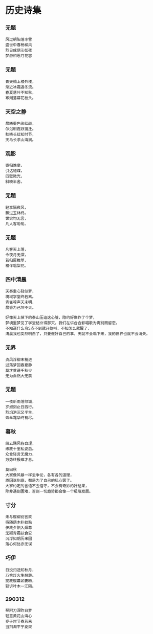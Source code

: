 # 历史诗集

### 无题
```shell
风过朝阳落冰雪
盛世中春杨柳风
烈日成荫沁如夜
梦游相思月花容
```

### 无题
```shell
青天榻上楼外楼，
渐近冰霜遇冬流。
春夏落叶不知秋，
寒潮落幕花枝头。
```
### 天空之静
```shell
晨曦墨色染红颜，
尔浴朝霞跃镜迁。
秋晓长虹知时节，
天马长求山海涧。
```
### 观影
```shell
寄归晚童，
引沾蜡煤，
四壁微光，
斜映半舍。
```

### 无题
```shell
轻享隔夜风，
飘过玉林终。
世实均无言，
凡人客匆匆。
```

### 无题
```shell
凡客天上落，
今夜月无深，
若归屋檐草，
相伴唱梨花。
```

### 四中清晨
```shell
天泰重心轻似梦，
境域学堂终若离。
青雀啼声天未明，
晨香为己坤不灭。

好像天上掉下的泰山压迫这心脏，隐约好像作了个梦，
梦境里梦见了学堂结业得那天，我们在讲台合影唱歌为离别而留恋，
不知道什么鸟5点不到就开始叫，不知怎么就醒了，
清晨我也突然明白了，只要做好自己的事，天就不会塌下来，我的世界也就不会消失。
```

### 无界
```shell
贞风浮柳末稍进
过落梦回春夏静
莫才贫道千秋少
无为自然大无禁
```
### 无题
```shell
一夜新雨落倾城，
岁燃刻止日西行。
烈焰洪沉又半生，
蛛丝霜华终有尽。
```

### 暮秋
```shell
纷云飓风各自理，
缘故十里私姿启。
众食轻言无魔力，
万势终极难才息。

莫曰秋
大家像风暴一样去争论，各有各的道理，
原因说到底，都是为了自己的私心罢了。
大家约定的言语不去恪守，不会有奇妙的好结果，
除非遇到困难，否则一切趋势都会像一个极端发展。
```
### 寸分 
```shell
未与樱柳别言欢
待随荫木扑蚊粘
伊故夕阳入烟幕
无疑青霜扶食安
沉浮如期历来固
落心何处亦无误
```
### 巧伊
```shell
日没归途知秋月，
万舍灯火生翘楚。
提故樱幕如妻盼，
轻诉叶木一江隔。
```
### 290312
```shell
琴附刀深昨日梦
轻意黄花山海心
岁于时节春若离
当荆湖平宁夏聚
```



